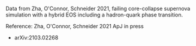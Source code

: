 Data from Zha, O'Connor, Schneider 2021, failing core-collapse supernova simulation with a hybrid EOS including a hadron-quark phase transition.  

Reference: Zha, O'Connor, Schneider 2021 ApJ in press
- arXiv:2103.02268
